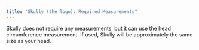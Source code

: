 ```yaml
---
title: "Skully (the logo): Required Measurements"
---
```


<Note>
Skully does not require any measurements, but it can use the head circumference measurement. If used, Skully will be approximately the same size as your head.
</Note>
